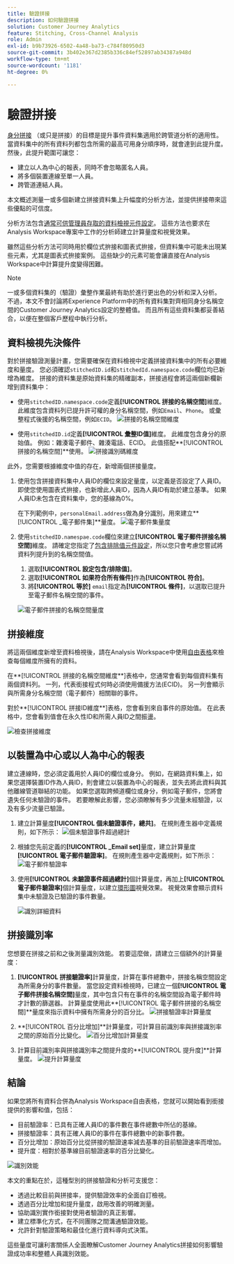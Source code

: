 ```yaml
---
title: 驗證拼接
description: 如何驗證拼接
solution: Customer Journey Analytics
feature: Stitching, Cross-Channel Analysis
role: Admin
exl-id: b9b73926-6502-4a48-ba73-c784f80950d3
source-git-commit: 3b402e367d2385b336c84ef52897ab34387a948d
workflow-type: tm+mt
source-wordcount: '1181'
ht-degree: 0%

---
```


# 驗證拼接

[身分拼接](/help/stitching/overview.md) （或只是拼接）的目標是提升事件資料集適用於跨管道分析的適用性。 當資料集中的所有資料列都包含所需的最高可用身分順序時，就會達到此提升度。 然後，此提升範圍可讓您：

* 建立以人為中心的報表，同時不會忽略匿名人員。
* 將多個裝置連線至單一人員。
* 跨管道連結人員。

本文概述測量一或多個新建立拼接資料集上升幅度的分析方法，並提供拼接帶來這些優點的可信度。

分析方法包含[通常可供管理員存取的資料檢視元件設定](/help/data-views/component-settings/overview.md)。 這些方法也要求在Analysis Workspace專案中工作的分析師建立計算量度和視覺效果。

雖然這些分析方法可同時用於欄位式拚接和圖表式拚接，但資料集中可能未出現某些元素，尤其是圖表式拚接案例。 這些缺少的元素可能會讓直接在Analysis Workspace中計算提升度變得困難。

>[!NOTE]
>
>一或多個資料集的（驗證）彙整作業最終有助於進行更出色的分析和深入分析。 不過，本文不會討論將Experience Platform中的所有資料集對齊相同身分名稱空間的Customer Journey Analytics設定的整體值。 而且所有這些資料集都妥善結合，以便在整個客戶歷程中執行分析。


## 資料檢視先決條件

對於拼接驗證測量計畫，您需要確保在資料檢視中定義拼接資料集中的所有必要維度和量度。 您必須確認`stitchedID.id`和`stitchedId.namespace.code`欄位均已新增為維度。 拼接的資料集是原始資料集的精確副本，拼接過程會將這兩個新欄新增到資料集中：

* 使用`stitchedID.namespace.code`定義&#x200B;**[!UICONTROL 拼接的名稱空間]**&#x200B;維度。 此維度包含資料列已提升許可權的身分名稱空間，例如`Email`、`Phone`。 或彙整程式後援的名稱空間，例如`ECID`。
  ![拼接的名稱空間維度](assets/stitchednamespace-dimension.png)

* 使用`stitchedID.id`定義&#x200B;**[!UICONTROL 彙整ID值]**&#x200B;維度。 此維度包含身分的原始值。 例如：雜湊電子郵件、雜湊電話、ECID。 此值搭配&#x200B;**[!UICONTROL 拼接的名稱空間]**使用。
  ![拼接識別碼維度](assets/stitchedid-dimension.png)


此外，您需要根據維度中值的存在，新增兩個拼接量度。

1. 使用包含拼接資料集中人員ID的欄位來設定量度，以定義是否設定了人員ID。 即使您使用圖表式拚接，也新增此人員ID，因為人員ID有助於建立基準。 如果人員ID未包含在資料集中，您的基線為0%。

   在下列範例中，`personalEmail.address`做為身分識別，用來建立&#x200B;**[!UICONTROL _電子郵件集]**量度。
   ![電子郵件集量度](assets/emailset-metric.png)

1. 使用`stitchedID.namespae.code`欄位來建立&#x200B;**[!UICONTROL 電子郵件拼接名稱空間]**&#x200B;維度。 請確定您指定了[包含排除值元件設定](/help/data-views/component-settings/include-exclude-values.md)，所以您只會考慮您嘗試將資料列提升到的名稱空間值。
   1. 選取&#x200B;**[!UICONTROL 設定包含/排除值]**。
   1. 選取&#x200B;**[!UICONTROL 如果符合所有條件]**&#x200B;作為&#x200B;**[!UICONTROL 符合]**。
   1. 將&#x200B;**[!UICONTROL 等於]** `email`指定為&#x200B;**[!UICONTROL 條件]**，以選取已提升至電子郵件名稱空間的事件。

   ![電子郵件拼接的名稱空間量度](assets/emailstitchednamespace-metric.png)

## 拼接維度

將這兩個維度新增至資料檢視後，請在Analysis Workspace中使用[自由表格](/help/analysis-workspace/visualizations/freeform-table/freeform-table.md)來檢查每個維度所擁有的資料。

在**[!UICONTROL 拼接的名稱空間維度**]表格中，您通常會看到每個資料集有兩個資料列。 一列，代表銜接程式何時必須使用備援方法(ECID)。 另一列會顯示與所需身分名稱空間（電子郵件）相關聯的事件。

對於**[!UICONTROL 拼接ID維度**]表格，您會看到來自事件的原始值。 在此表格中，您會看到值會在永久性ID和所需人員ID之間振盪。

![檢查拼接維度](assets/check-data-on-stitching.png)


## 以裝置為中心或以人為中心的報表

建立連線時，您必須定義用於人員ID的欄位或身分。 例如，在網路資料集上，如果您選擇裝置ID作為人員ID，則會建立以裝置為中心的報表，並失去將此資料與其他離線管道聯結的功能。 如果您選取跨頻道欄位或身分，例如電子郵件，您將會遺失任何未驗證的事件。 若要瞭解此影響，您必須瞭解有多少流量未經驗證，以及有多少流量已驗證。

1. 建立計算量度&#x200B;**[!UICONTROL 個未驗證事件，總共]**。 在規則產生器中定義規則，如下所示：
   ![個未驗證事件超過總計](assets/calcmetric-unauthenticatedeventsovertotal.png)

1. 根據您先前定義的&#x200B;**[!UICONTROL _Email set]**&#x200B;量度，建立計算量度&#x200B;**[!UICONTROL 電子郵件驗證率]**。 在規則產生器中定義規則，如下所示：
   ![電子郵件驗證率](assets/calcmetric-emailauthenticationrate.png)

1. 使用&#x200B;**[!UICONTROL 未驗證事件超過總計]**&#x200B;個計算量度，再加上&#x200B;**[!UICONTROL 電子郵件驗證率]**&#x200B;個計算量度，以建立[環形圖](/help/analysis-workspace/visualizations/donut.md)視覺效果。 視覺效果會顯示資料集中未驗證及已驗證的事件數量。

   ![識別詳細資料](assets/identification-details.png)



## 拼接識別率

您想要在拼接之前和之後測量識別效能。 若要這麼做，請建立三個額外的計算量度：

1. **[!UICONTROL 拼接驗證率]**&#x200B;計算量度，計算在事件總數中，拼接名稱空間設定為所需身分的事件數量。 當您設定資料檢視時，已建立一個&#x200B;**[!UICONTROL 電子郵件拼接名稱空間]**&#x200B;量度，其中包含只有在事件的名稱空間設為電子郵件時才計數的篩選器。 計算量度使用此&#x200B;**[!UICONTROL 電子郵件拼接的名稱空間]**量度來指示資料中擁有所需身分的百分比。
   ![拼接驗證率計算量度](assets/calcmetric-stitchedauthenticationrate.png)

1. **[!UICONTROL 百分比增加]**計算量度，可計算目前識別率與拼接識別率之間的原始百分比變化。
   ![百分比增加計算量度](assets/calcmetric-percentincrease.png)

1. 計算目前識別率與拼接識別率之間提升度的&#x200B;**[!UICONTROL 提升度]**計算量度。
   ![提升計算量度](assets/calcmetric-lift.png)


## 結論

如果您將所有資料合併為Analysis Workspace自由表格，您就可以開始看到銜接提供的影響和值，包括：

* 目前驗證率：已具有正確人員ID的事件數在事件總數中所佔的基線。
* 拼接驗證率：具有正確人員ID的事件在事件總數中的新事件數。
* 百分比增加：原始百分比從拼接的驗證速率減去基準的目前驗證速率而增加。
* 提升度：相對於基準線目前驗證速率的百分比變化。

![識別效能](assets/identification-performance.png)

本文的重點在於，這種型別的拼接驗證和分析可支援您：

* 透過比較目前與拼接率，提供驗證效率的全面自訂檢視。
* 透過百分比增加和提升量度，啟用改善的明確測量。
* 協助識別實作銜接對使用者驗證的真正影響。
* 建立標準化方式，在不同團隊之間溝通驗證效能。
* 允許針對驗證策略和最佳化進行資料導向式決策。

這些量度可讓利害關係人全面瞭解Customer Journey Analytics拼接如何影響驗證成功率和整體人員識別效能。
